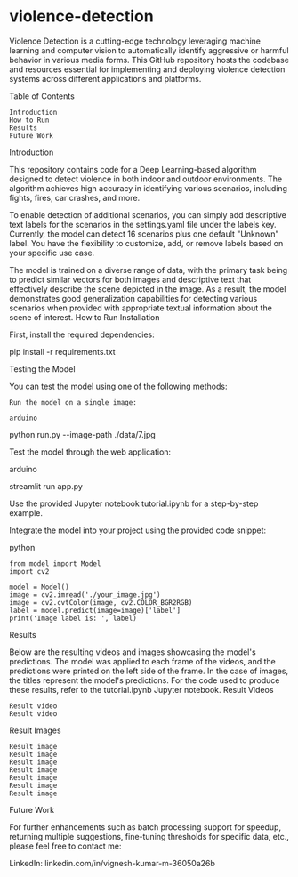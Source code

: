 # violence-detection
Violence Detection is a cutting-edge technology leveraging machine learning and computer vision to automatically identify aggressive or harmful behavior in various media forms. This GitHub repository hosts the codebase and resources essential for implementing and deploying violence detection systems across different applications and platforms.

Table of Contents

    Introduction
    How to Run
    Results
    Future Work

<a name="introduction"/>
Introduction

This repository contains code for a Deep Learning-based algorithm designed to detect violence in both indoor and outdoor environments. The algorithm achieves high accuracy in identifying various scenarios, including fights, fires, car crashes, and more.

To enable detection of additional scenarios, you can simply add descriptive text labels for the scenarios in the settings.yaml file under the labels key. Currently, the model can detect 16 scenarios plus one default "Unknown" label. You have the flexibility to customize, add, or remove labels based on your specific use case.

The model is trained on a diverse range of data, with the primary task being to predict similar vectors for both images and descriptive text that effectively describe the scene depicted in the image. As a result, the model demonstrates good generalization capabilities for detecting various scenarios when provided with appropriate textual information about the scene of interest.
<a name="how-to-run"/>
How to Run
Installation

First, install the required dependencies:

pip install -r requirements.txt

Testing the Model

You can test the model using one of the following methods:

    Run the model on a single image:

    arduino

python run.py --image-path ./data/7.jpg

Test the model through the web application:

arduino

streamlit run app.py

Use the provided Jupyter notebook tutorial.ipynb for a step-by-step example.

Integrate the model into your project using the provided code snippet:

python

    from model import Model
    import cv2

    model = Model()
    image = cv2.imread('./your_image.jpg')
    image = cv2.cvtColor(image, cv2.COLOR_BGR2RGB)
    label = model.predict(image=image)['label']
    print('Image label is: ', label)

<a name="results"/>
Results

Below are the resulting videos and images showcasing the model's predictions. The model was applied to each frame of the videos, and the predictions were printed on the left side of the frame. In the case of images, the titles represent the model's predictions. For the code used to produce these results, refer to the tutorial.ipynb Jupyter notebook.
Result Videos

    Result video
    Result video

Result Images

    Result image
    Result image
    Result image
    Result image
    Result image
    Result image
    Result image

<a name="future-work"/>
Future Work

For further enhancements such as batch processing support for speedup, returning multiple suggestions, fine-tuning thresholds for specific data, etc., please feel free to contact me:

LinkedIn: linkedin.com/in/vignesh-kumar-m-36050a26b

